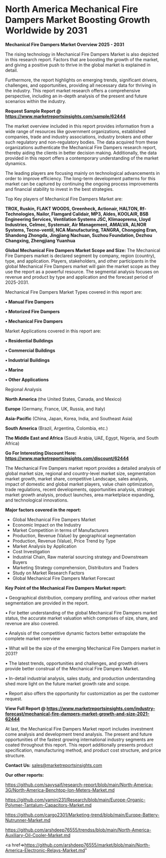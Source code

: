  # North America Mechanical Fire Dampers Market Boosting Growth Worldwide by 2031

<Strong> Mechanical Fire Dampers Market Overview 2025 - 2031</strong>

The rising technology in Mechanical Fire Dampers Market is also depicted in this research report. Factors that are boosting the growth of the market, and giving a positive push to thrive in the global market is explained in detail.

Furthermore, the report highlights on emerging trends, significant drivers, challenges, and opportunities, providing all necessary data for thriving in the industry. This report market research offers a comprehensive perspective, including an in-depth analysis of the present and future scenarios within the industry.

<strong>Request Sample Report @ <a href=https://www.marketreportsinsights.com/sample/62444>https://www.marketreportsinsights.com/sample/62444</a></strong>

The market overview included in this report provides information from a wide range of resources like government organizations, established companies, trade and industry associations, industry brokers and other such regulatory and non-regulatory bodies. The data acquired from these organizations authenticate the Mechanical Fire Dampers research report, thereby aiding the clients in better decision making. Additionally, the data provided in this report offers a contemporary understanding of the market dynamics.

The leading players are focusing mainly on technological advancements in order to improve efficiency. The long-term development patterns for this market can be captured by continuing the ongoing process improvements and financial stability to invest in the best strategies.

Top Key players of Mechanical Fire Dampers Market are:

<strong>TROX, Ruskin, FLAKT WOODS, Greenheck, Actionair, HALTON, Rf-Technologies, Nailor, Flamgard Calidair, MP3, Aldes, KOOLAIR, BSB Engineering Services, Ventilation Systems JSC, Klimaoprema, Lloyd Industries, Celmec, Systemair, Air Management, AMALVA, ALNOR Systems, Tecno-ventil, NCA Manufacturing, TANGRA, Chongqing Eran, Shandong Zhongda, Jingjiang Nachuan, Suzhou Foundation, Dezhou Changxing, Zhengjiang Yuanhua</strong>

<strong><b>Global Mechanical Fire Dampers Market Scope and Size:</b></strong>
The Mechanical Fire Dampers market is declared segment by company, region (country), type, and application. Players, stakeholders, and other participants in the global Mechanical Fire Dampers market will gain the market scope as they use the report as a powerful resource. The segmental analysis focuses on revenue and product by type and application and the forecast period of 2025-2031.

Mechanical Fire Dampers Market Types covered in this report are:

<strong>• Manual Fire Dampers

• Motorized Fire Dampers

• Mechanical Fire Dampers</strong>

Market Applications covered in this report are:

<strong>• Residential Buildings

• Commercial Buildings

• Industrial Buildings

• Marine

• Other Applications</strong> 

Regional Analysis

<strong>North America</strong> (the United States, Canada, and Mexico)

<strong>Europe</strong> (Germany, France, UK, Russia, and Italy)

<strong>Asia-Pacific</strong> (China, Japan, Korea, India, and Southeast Asia)

<strong>South America</strong> (Brazil, Argentina, Colombia, etc.)

<strong>The Middle East and Africa</strong> (Saudi Arabia, UAE, Egypt, Nigeria, and South Africa)

<strong>Go For Interesting Discount Here: <a href=https://www.marketreportsinsights.com/discount/62444>https://www.marketreportsinsights.com/discount/62444</a></strong>

The Mechanical Fire Dampers market report provides a detailed analysis of global market size, regional and country-level market size, segmentation market growth, market share, competitive Landscape, sales analysis, impact of domestic and global market players, value chain optimization, trade regulations, recent developments, opportunities analysis, strategic market growth analysis, product launches, area marketplace expanding, and technological innovations.

<strong><b>Major factors covered in the report:</b></strong>
<ul>
  <li>Global Mechanical Fire Dampers Market </li>
  <li>Economic Impact on the Industry</li>
  <li>Market Competition in terms of Manufacturers</li>
  <li>Production, Revenue (Value) by geographical segmentation</li>
  <li>Production, Revenue (Value), Price Trend by Type</li>
  <li>Market Analysis by Application</li>
  <li>Cost Investigation</li>
  <li>Industrial Chain, Raw material sourcing strategy and Downstream Buyers</li>
  <li>Marketing Strategy comprehension, Distributors and Traders</li>
  <li>Study on Market Research Factors</li>
  <li>Global Mechanical Fire Dampers Market Forecast</li>
</ul>

<strong><b>Key Point of the Mechanical Fire Dampers Market report:</b></strong>

• Geographical distribution, company profiling, and various other market segmentation are provided in the report.

• For better understanding of the global Mechanical Fire Dampers market status, the accurate market valuation which comprises of size, share, and revenue are also covered.

• Analysis of the competitive dynamic factors better extrapolate the complete market overview

• What will be the size of the emerging Mechanical Fire Dampers market in 2031?

• The latest trends, opportunities and challenges, and growth drivers provide better construal of the Mechanical Fire Dampers Market.

• In-detail industrial analysis, sales study, and production understanding shed more light on the future market growth rate and scope.

• Report also offers the opportunity for customization as per the customer request.

<strong><b>View Full Report @ <a href=https://www.marketreportsinsights.com/industry-forecast/mechanical-fire-dampers-market-growth-and-size-2021-62444>https://www.marketreportsinsights.com/industry-forecast/mechanical-fire-dampers-market-growth-and-size-2021-62444</a></b></strong>


At last, the Mechanical Fire Dampers Market report includes investment come analysis and development trend analysis. The present and future opportunities of the fastest growing international industry segments are coated throughout this report. This report additionally presents product specification, manufacturing method, and product cost structure, and price structure.

<strong>Contact Us:</strong>
sales@marketreportsinsights.com

<strong>Our other reports:</strong>

<a href=https://github.com/sayysaif/research-report/blob/main/North-America-3G/North-America-Benchtop-Ion-Meters-Market.md>https://github.com/sayysaif/research-report/blob/main/North-America-3G/North-America-Benchtop-Ion-Meters-Market.md</a>

<a href=https://github.com/yamini231/Research/blob/main/Europe-Organic-Polymer-Tantalum-Capacitors-Market.md>https://github.com/yamini231/Research/blob/main/Europe-Organic-Polymer-Tantalum-Capacitors-Market.md</a>

<a href=https://github.com/cargo2301/Marketing-trend/blob/main/Europe-Battery-Nutrunner-Market.md>https://github.com/cargo2301/Marketing-trend/blob/main/Europe-Battery-Nutrunner-Market.md</a>

<a href=https://github.com/arshdeep76555/trendss/blob/main/North-America-Auxiliary-Oil-Cooler-Market.md>https://github.com/arshdeep76555/trendss/blob/main/North-America-Auxiliary-Oil-Cooler-Market.md</a>

<a href=>https://github.com/arshdeep76555/market/blob/main/North-America-Electronic-Relays-Market.md</a>"
